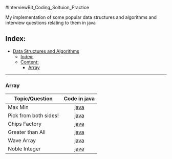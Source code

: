 #InterviewBit_Coding_Soltuion_Practice

My implementation of some popular data structures and algorithms and interview questions relating to them in java

## Index:

- [Data Structures and Algorithms](#Data-Structures-and-Algorithms)
  - [Index:](#Index)
  - [Content:](#Content)
    - [Array](#Array)

------------------------------------------------------------------------------

### Array 

| 			Topic/Question			                                            |	Code in java                           
|-----------------------------------|:------------------:|
|Max Min 	   |[java](Arrays/MaxMin.java)|
|Pick from both sides! 	 |[java](Arrays/PickFromBothSides.java)|
|Chips Factory 	 |[java](Arrays/ChipsFactory.java)|
|Greater than All |[java](Arrays/GreaterThanAll.java)|
|Wave Array |[java](Arrays/WaveArray.java)|
|Noble Integer |[java](Arrays/NobleInteger.java)|




